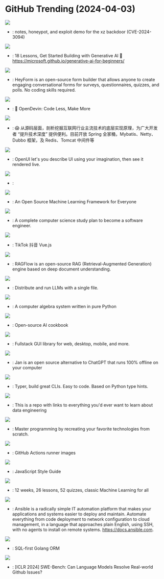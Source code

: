 # GitHub Trending (2024-04-03)

![](https://img.shields.io/badge/Go-New%20488-green?style=flat-square&logo=appveyor)
- [](https://github.comundefined): notes, honeypot, and exploit demo for the xz backdoor (CVE-2024-3094)

![](https://img.shields.io/badge/Jupyter%20Notebook-New%201-green?style=flat-square&logo=appveyor)
- [](https://github.comundefined): 18 Lessons, Get Started Building with Generative AI 🔗 https://microsoft.github.io/generative-ai-for-beginners/

![](https://img.shields.io/badge/TypeScript-New%202-green?style=flat-square&logo=appveyor)
- [](https://github.comundefined): HeyForm is an open-source form builder that allows anyone to create engaging conversational forms for surveys, questionnaires, quizzes, and polls. No coding skills required.

![](https://img.shields.io/badge/Python-New%201-green?style=flat-square&logo=appveyor)
- [](https://github.comundefined): 🐚 OpenDevin: Code Less, Make More

![](https://img.shields.io/badge/Java-New%20333-green?style=flat-square&logo=appveyor)
- [](https://github.comundefined): 😱 从源码层面，剖析挖掘互联网行业主流技术的底层实现原理，为广大开发者 “提升技术深度” 提供便利。目前开放 Spring 全家桶，Mybatis、Netty、Dubbo 框架，及 Redis、Tomcat 中间件等

![](https://img.shields.io/badge/TypeScript-New%20874-green?style=flat-square&logo=appveyor)
- [](https://github.comundefined): OpenUI let's you describe UI using your imagination, then see it rendered live.

![](https://img.shields.io/badge/Python-New%20424-green?style=flat-square&logo=appveyor)
- [](https://github.comundefined): 

![](https://img.shields.io/badge/C%2B%2B-New%20107-green?style=flat-square&logo=appveyor)
- [](https://github.comundefined): An Open Source Machine Learning Framework for Everyone

![](https://img.shields.io/badge/none-New%20293-green?style=flat-square&logo=appveyor)
- [](https://github.comundefined): A complete computer science study plan to become a software engineer.

![](https://img.shields.io/badge/Vue-New%20519-green?style=flat-square&logo=appveyor)
- [](https://github.comundefined): TikTok 抖音 Vue.js

![](https://img.shields.io/badge/Python-New%20306-green?style=flat-square&logo=appveyor)
- [](https://github.comundefined): RAGFlow is an open-source RAG (Retrieval-Augmented Generation) engine based on deep document understanding.

![](https://img.shields.io/badge/C%2B%2B-New%20378-green?style=flat-square&logo=appveyor)
- [](https://github.comundefined): Distribute and run LLMs with a single file.

![](https://img.shields.io/badge/Python-New%2027-green?style=flat-square&logo=appveyor)
- [](https://github.comundefined): A computer algebra system written in pure Python

![](https://img.shields.io/badge/Jupyter%20Notebook-New%2055-green?style=flat-square&logo=appveyor)
- [](https://github.comundefined): Open-source AI cookbook

![](https://img.shields.io/badge/Rust-New%20259-green?style=flat-square&logo=appveyor)
- [](https://github.comundefined): Fullstack GUI library for web, desktop, mobile, and more.

![](https://img.shields.io/badge/TypeScript-New%20508-green?style=flat-square&logo=appveyor)
- [](https://github.comundefined): Jan is an open source alternative to ChatGPT that runs 100% offline on your computer

![](https://img.shields.io/badge/Python-New%2052-green?style=flat-square&logo=appveyor)
- [](https://github.comundefined): Typer, build great CLIs. Easy to code. Based on Python type hints.

![](https://img.shields.io/badge/none-New%2065-green?style=flat-square&logo=appveyor)
- [](https://github.comundefined): This is a repo with links to everything you'd ever want to learn about data engineering

![](https://img.shields.io/badge/none-New%20596-green?style=flat-square&logo=appveyor)
- [](https://github.comundefined): Master programming by recreating your favorite technologies from scratch.

![](https://img.shields.io/badge/PowerShell-New%2013-green?style=flat-square&logo=appveyor)
- [](https://github.comundefined): GitHub Actions runner images

![](https://img.shields.io/badge/JavaScript-New%20131-green?style=flat-square&logo=appveyor)
- [](https://github.comundefined): JavaScript Style Guide

![](https://img.shields.io/badge/HTML-New%20336-green?style=flat-square&logo=appveyor)
- [](https://github.comundefined): 12 weeks, 26 lessons, 52 quizzes, classic Machine Learning for all

![](https://img.shields.io/badge/Python-New%2016-green?style=flat-square&logo=appveyor)
- [](https://github.comundefined): Ansible is a radically simple IT automation platform that makes your applications and systems easier to deploy and maintain. Automate everything from code deployment to network configuration to cloud management, in a language that approaches plain English, using SSH, with no agents to install on remote systems. https://docs.ansible.com.

![](https://img.shields.io/badge/Go-New%2011-green?style=flat-square&logo=appveyor)
- [](https://github.comundefined): SQL-first Golang ORM

![](https://img.shields.io/badge/Python-New%2053-green?style=flat-square&logo=appveyor)
- [](https://github.comundefined): [ICLR 2024] SWE-Bench: Can Language Models Resolve Real-world Github Issues?

